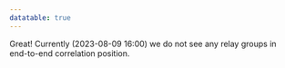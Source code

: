```yaml
---
datatable: true
---
```



Great! Currently (2023-08-09 16:00) we do not see any relay groups
in end-to-end correlation position.
